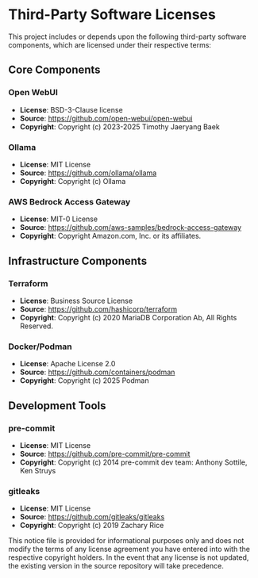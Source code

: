 # Third-Party Software Licenses

This project includes or depends upon the following third-party software components,
which are licensed under their respective terms:

## Core Components

### Open WebUI

- **License**: BSD-3-Clause license
- **Source**: <https://github.com/open-webui/open-webui>
- **Copyright**: Copyright (c) 2023-2025 Timothy Jaeryang Baek

### Ollama

- **License**: MIT License
- **Source**: <https://github.com/ollama/ollama>
- **Copyright**: Copyright (c) Ollama

### AWS Bedrock Access Gateway

- **License**: MIT-0 License
- **Source**: <https://github.com/aws-samples/bedrock-access-gateway>
- **Copyright**: Copyright Amazon.com, Inc. or its affiliates.

## Infrastructure Components

### Terraform

- **License**: Business Source License
- **Source**: <https://github.com/hashicorp/terraform>
- **Copyright**: Copyright (c) 2020 MariaDB Corporation Ab, All Rights Reserved.

### Docker/Podman

- **License**: Apache License 2.0
- **Source**: <https://github.com/containers/podman>
- **Copyright**: Copyright (c) 2025 Podman

## Development Tools

### pre-commit

- **License**: MIT License
- **Source**: <https://github.com/pre-commit/pre-commit>
- **Copyright**: Copyright (c) 2014 pre-commit dev team: Anthony Sottile, Ken Struys

### gitleaks

- **License**: MIT License
- **Source**: <https://github.com/gitleaks/gitleaks>
- **Copyright**: Copyright (c) 2019 Zachary Rice

This notice file is provided for informational purposes only and does not modify the terms of any license agreement you have entered into with the respective copyright holders. In the event that any license is not updated, the existing version in the source repository will take precedence.
